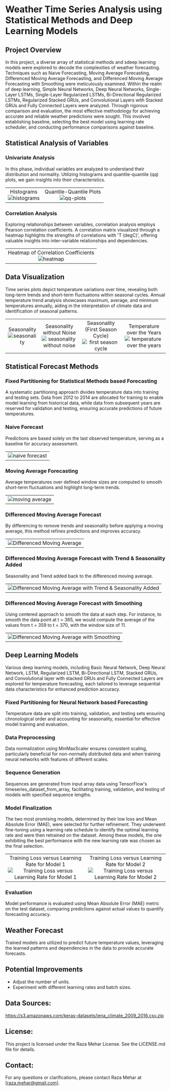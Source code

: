 # Weather Time Series Analysis using Statistical Methods and Deep Learning Models

## Project Overview
In this project, a diverse array of statistical methods and sdeep learning models were explored to decode the complexities of weather forecasting. Techniques such as Naive Forecasting, Moving Average Forecasting, Differenced Moving Average Forecasting, and Differenced Moving Average Forecasting with Smoothing were meticulously examined. Within the realm of deep learning, Simple Neural Networks, Deep Neural Networks, Single-Layer LSTMs, Single-Layer Regularized LSTMs, Bi-Directional Regularized LSTMs, Regularized Stacked GRUs, and Convolutional Layers with Stacked GRUs and Fully Connected Layers were analyzed. Through rigorous comparison and evaluation, the most effective methodology for achieving accurate and reliable weather predictions were sought. This involved establishing baseline, selecting the best model using learning rate scheduler, and conducting performance comparisons against baseline.

##  Statistical Analysis of Variables

### Univariate Analysis
In this phase, individual variables are analyzed to understand their distribution and normality. Utilizing histograms and quantile-quantile (qq) plots, we gain insights into their characteristics.

<table>
  <tr>
    <td style="text-align: center;">
      <div>Histograms</div>
      <img src="docs/1uni.png" alt="histograms" style="max-width: 100%;">
    </td>
    <td style="text-align: center;">
      <div>Quantile-Quantile Plots</div>
      <img src="docs/2qq.png" alt="qq-plots" style="max-width: 100%;">
    </td>
  </tr>
</table>

### Correlation Analysis
Exploring relationships between variables, correlation analysis employs Pearson correlation coefficients. A correlation matrix visualized through a heatmap highlights the strengths of correlations with 'T (degC)', offering valuable insights into inter-variable relationships and dependencies.

<table>
  <tr>
    <td style="text-align: center;">
      <div>Heatmap of Correlation Coefficients</div>
      <img src="docs/3corr.png" alt="heatmap" style="max-width: 100%;">
    </td>
  </tr>
</table>
      
## Data Visualization
Time series plots depict temperature variations over time, revealing both long-term trends and short-term fluctuations within seasonal cycles. Annual temperature trend analysis showcases maximum, average, and minimum temperatures annually, aiding in the interpretation of climate data and identification of seasonal patterns.

<table>
  <tr>
    <td style="text-align: center;">
      <div>Seasonality</div>
      <img src="docs/4season.png" alt="seasonality" style="max-width: 100%;">
    </td>
    <td style="text-align: center;">
      <div>Seasonality without Noise</div>
      <img src="docs/5season.png" alt="seasonality without noise" style="max-width: 100%;">
    </td>
     <td style="text-align: center;">
      <div>Seasonality (First Season Cycle)</div>
      <img src="docs/6seaons.png" alt="first season cycle" style="max-width: 100%;">
    </td>
     <td style="text-align: center;">
      <div>Temperature over the Years</div>
      <img src="docs/7temp.png" alt="temperature over the years" style="max-width: 100%;">
    </td>
  </tr>
</table>

## Statistical Forecast Methods

### Fixed Partitioning for Statistical Methods based Forecasting
A systematic partitioning approach divides temperature data into training and testing sets. Data from 2012 to 2014 are allocated for training to enable model learning from historical data, while data from subsequent years are reserved for validation and testing, ensuring accurate predictions of future temperatures.

### Naive Forecast
Predictions are based solely on the last observed temperature, serving as a baseline for accuracy assessment.

<table>
  <tr>
    <td style="text-align: center;">
      <div></div>
      <img src="docs/8nf.png" alt="naive forecast" style="max-width: 100%;">
    </td>
  </tr>
</table>

### Moving Average Forecasting
Average temperatures over defined window sizes are computed to smooth short-term fluctuations and highlight long-term trends.

<table>
  <tr>
    <td style="text-align: center;">
      <div></div>
      <img src="docs/9ma.png" alt="moving average" style="max-width: 100%;">
    </td>
  </tr>
</table>

### Differenced Moving Average Forecast
By differencing to remove trends and seasonality before applying a moving average, this method refines predictions and improves accuracy.

<table>
  <tr>
    <td style="text-align: center;">
      <div></div>
      <img src="docs/10difmv.png" alt="Differenced Moving Average" style="max-width: 100%;">
    </td>
  </tr>
</table>

### Differenced Moving Average Forecast with Trend & Seasonality Added
Seasonality and Trend added back to the differenced moving average.

<table>
  <tr>
    <td style="text-align: center;">
      <div></div>
      <img src="docs/11difmv.png" alt="Differenced Moving Average with Trend & Seasonality Added" style="max-width: 100%;">
    </td>
  </tr>
</table>

### Differenced Moving Average Forecast with Smoothing
Using centered approach to smooth the data at each step. For instance, to smooth the data point at t = 365, we would compute the average of the values from t = 359 to t = 370, with the window size of 11.

<table>
  <tr>
    <td style="text-align: center;">
      <div></div>
      <img src="docs/12diffmv.png" alt="Differenced Moving Average with Smoothing" style="max-width: 100%;">
    </td>
  </tr>
</table>

## Deep Learning Models
Various deep learning models, including Basic Neural Network, Deep Neural Network, LSTM, Regularized LSTM, Bi-Directional LSTM, Stacked GRUs, and Convolutional layer with stacked GRUs and Fully Connected Layers are explored for temperature forecasting, each tailored to leverage sequential data characteristics for enhanced prediction accuracy.

### Fixed Partitioning for Neural Network based Forecasting
Temperature data are split into training, validation, and testing sets ensuring chronological order and accounting for seasonality, essential for effective model training and evaluation.

### Data Preprocessing
Data normalization using MinMaxScaler ensures consistent scaling, particularly beneficial for non-normally distributed data and when training neural networks with features of different scales.

### Sequence Generation
Sequences are generated from input array data using TensorFlow's timeseries_dataset_from_array, facilitating training, validation, and testing of models with specified sequence lengths.

### Model Finalization
The two most promising models, determined by their low loss and Mean Absolute Error (MAE), were selected for further refinement. They underwent fine-tuning using a learning rate schedule to identify the optimal learning rate and were then retrained on the dataset. Among these models, the one exhibiting the best performance with the new learning rate was chosen as the final selection.

<table>
  <tr>
    <td style="text-align: center;">
      <div>Training Loss versus Learning Rate for Model 1</div>
      <img src="docs/lr_1.png" alt="Training Loss versus Learning Rate for Model 1" style="max-width: 100%;">
    </td>
    <td style="text-align: center;">
      <div>Training Loss versus Learning Rate for Model 2</div>
      <img src="docs/lr_2.png" alt="Training Loss versus Learning Rate for Model 2" style="max-width: 100%;">
    </td>
  </tr>
</table>

### Evaluation
Model performance is evaluated using Mean Absolute Error (MAE) metric on the test dataset, comparing predictions against actual values to quantify forecasting accuracy.

## Weather Forecast
Trained models are utilized to predict future temperature values, leveraging the learned patterns and dependencies in the data to provide accurate forecasts.

## Potential Improvements
- Adjust the number of units.
- Experiment with different learning rates and batch sizes.

## Data Sources:
https://s3.amazonaws.com/keras-datasets/jena_climate_2009_2016.csv.zip

## License:
This project is licensed under the Raza Mehar License. See the LICENSE.md file for details.

## Contact:
For any questions or clarifications, please contact Raza Mehar at [raza.mehar@gmail.com].
